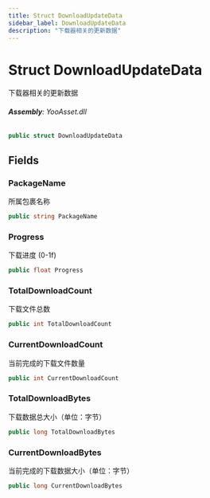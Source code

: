 ```yaml
---
title: Struct DownloadUpdateData
sidebar_label: DownloadUpdateData
description: "下载器相关的更新数据"
---
```

# Struct DownloadUpdateData
下载器相关的更新数据

###### **Assembly**: YooAsset.dll

```csharp title="Declaration"
public struct DownloadUpdateData
```
## Fields
### PackageName
所属包裹名称

```csharp title="Declaration"
public string PackageName
```
### Progress
下载进度 (0-1f)

```csharp title="Declaration"
public float Progress
```
### TotalDownloadCount
下载文件总数

```csharp title="Declaration"
public int TotalDownloadCount
```
### CurrentDownloadCount
当前完成的下载文件数量

```csharp title="Declaration"
public int CurrentDownloadCount
```
### TotalDownloadBytes
下载数据总大小（单位：字节）

```csharp title="Declaration"
public long TotalDownloadBytes
```
### CurrentDownloadBytes
当前完成的下载数据大小（单位：字节）

```csharp title="Declaration"
public long CurrentDownloadBytes
```
